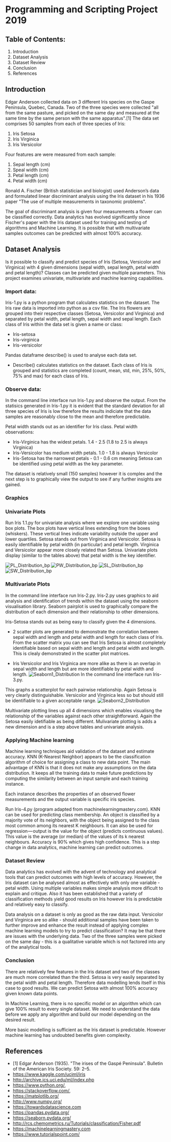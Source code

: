 # Programming and Scripting Project 2019

## Table of Contents:

1.   Introduction
2.   Dataset Analysis
3.   Dataset Review
4.   Conclusion
5.   References

## Introduction
Edgar Anderson collected data on 3 different Iris species on the Gaspe Peninsula, Quebec, Canada.
Two of the three species were collected "all from the same pasture, and picked on the same day and measured at the same time by the same person with the same apparatus".[1] 
The data set comprises 50 samples from each of three species of Iris:
1. Iris Setosa
2. Iris Virginica
3. Iris Versicolor

Four features are were measured from each sample:
1. Sepal length (cm)
2. Speal width (cm)
3. Petal length (cm)
4. Petal width (cm) 

Ronald A. Fischer (British statistician and biologist) used Anderson’s data and formulated linear discriminant analysis using the Iris dataset in his 1936 paper "The use of multiple measurements in taxonomic problems". 

The goal of discriminant analysis is given four measurements a flower can be classified correctly. Data analytics has evolved significantly since Fischer's paper with the Iris dataset used for training and testing of algorithms and Machine Learning.  It is possible that with multivariate samples outcomes can be predicted with almost 100% accuracy.

## Dataset Analysis
Is it possible to classify and predict species of Iris (Setosa, Versicolor and Virginica) with 4 given dimensions (sepal width, sepal length, petal width and petal length)? Classes can be predicted given multiple parameters.  This project examines univariate, multivariate and machine learning capabilities.   

### Import data:

Iris-1.py is a python program that calculates statistics on the dataset.  The Iris raw data is imported into python as a csv file.  The Iris flowers are grouped into their respective classes (Setosa, Versicolor and Virginica) and separated by petal width, petal length, sepal width and sepal length.  Each class of Iris within the data set is given a name or class:  
- Iris-setosa
- Iris-virginica
- Iris-versicolor

Pandas dataframe describe() is used to analyse each data set.
- Describe() calculates statistics on the dataset.  Each class of Iris is grouped and statistics are completed (count, mean, std, min, 25%, 50%, 75% and max) for each class of Iris.

### Observe data:

In the command line interface run Iris-1.py and observe the output.
From the statisics generated in Iris-1.py it is evident that the standard deviation for all three species of Iris is low therefore the results indiciate that the data samples are reasonably close to the mean and therefore predictable.  

Petal width stands out as an identifier for Iris class.  Petal width observations:
- Iris-Virginica has the widest petals.  1.4 - 2.5 (1.8 to 2.5 is always Virginica)
- Iris-Versicolor has medium width petals. 1.0 - 1.8 is always Versicolor
- Iris-Setosa has the narrowest petals - 0.1 - 0.6 cm meaning Setosa can be identified using petal width as the key parameter.

The dataset is relatively small (150 samples) however it is complex and the next step is to graphically view the output to see if any further insights are gained.


### Graphics
### Univariate Plots
Run Iris 1.1.py for univariate analysis where we explore one variable using box plots.  The box plots have vertical lines extending from the boxes (whiskers). These vertical lines indicate variability outside the upper and lower quartiles.
Setosa stands out from Virginica and Versicolor.  Setosa is easily identifiable by petal width (in particular) and petal length.  Virginica and Versicolor appear more closely related than Setosa.  Univariate plots display (similar to the tables above) that petal width is the key identifier.

![PL_Distribution_bp](https://user-images.githubusercontent.com/47399526/56511040-7e601e80-6523-11e9-8b19-5e16aff1d04a.PNG)
![PW_Distribution_bp](https://user-images.githubusercontent.com/47399526/56511041-7ef8b500-6523-11e9-9342-3fc2a5792f96.PNG)
![SL_Distribution_bp](https://user-images.githubusercontent.com/47399526/56511042-7ef8b500-6523-11e9-94f8-1e9a635c3191.PNG)
![SW_Distribution_bp](https://user-images.githubusercontent.com/47399526/56511043-7ef8b500-6523-11e9-92aa-f1092187f5e8.PNG)
### Multivariate Plots
In the command line interface run Iris-2.py.  Iris-2.py uses graphics to aid analysis and identification of trends within the dataset using the seaborn visualisation library.  Seaborn pairplot is used to graphically compare the distribution of each dimension and their relationship to other dimensions.    

Iris-Setosa stands out as being easy to classify given the 4 dimensions.
- 2 scatter plots are generated to demonstrate the correlation between sepal width and length and petal width and length for each class of Iris.  From the scatter matrix you can see that Iris Setosa is almost completely identifiable based on sepal width and length and petal width and length.  This is clealy demonstrated in the scatter plot matrices.
 
- Iris Versicolor and Iris Virginica are more alike as there is an overlap in sepal width and length but are more identifiable by petal width and length. 
  ![Seaborn1_Distribution](https://user-images.githubusercontent.com/47399526/56510680-6b008380-6522-11e9-8319-2c838b5ff75c.PNG)
In the command line interface run Iris-3.py.

This graphs a scatterplot for each pairwise relationship.  Again Setosa is very clearly distinguishable.  Versicolor and Virginica less so but should still be identifiable to a given acceptable range. 
![Seaborn2_Distribution](https://user-images.githubusercontent.com/47399526/56510843-ee21d980-6522-11e9-92e1-92158d57c163.PNG)

Multivariate plotting lines up all 4 dimensions which enables visualisng the relationship of the variables against each other straightforward.  Again the Setosa easily idetifiable as being different.  Mulivariate plotting is adds a new dimension and is a step above tables and univariate analysis.  
### Applying Machine learning
Machine learning techniques aid validation of the dataset and estimate accuracy.  KNN (K-Nearest Neighbor) appears to be the classification algorithm of choice for assigning a class to new data point. The main advantage of KNN is that it does not make any assumptions on the data distribution. It keeps all the training data to make future predictions by computing the similarity between an input sample and each training instance.

 Each instance describes the properties of an observed flower measurements and the output variable is specific iris species.

Run Iris-4.py (program adapted from machinelearningmastery.com).  KNN can be used for predicting class membership. An object is classified by a majority vote of its neighbors, with the object being assigned to the class most common among its nearest K neighbours. It can also be used for regression — output is the value for the object (predicts continuous values). This value is the average (or median) of the values of its k nearest neighbours.
Accuracy is 90% which gives high confidence.  This is a step change in data analytics, machine learning can predict outcomes.

### Dataset Review

Data analytics has evolved with the advent of technology and analytical tools that can predict outcomes with high levels of accuracy. However, the Iris dataset can be analysed almost as effectively with only one variable - petal width. Using multiple variables makes simple analysis more dificult to explain and critique.  Also it has been established that a variety of classification methods yield good results on Iris however Iris is predictable and relatively easy to classify.  

Data analysis on a dataset is only as good as the raw data input.  Versicolor and Virginica are so alike - should additional samples have been taken to further improve and enhance the result instead of applying complex machine learning models to try to predict classification?  It may be that there are issues with the underlying data.  Two of the three samples were picked on the same day - this is a qualitative variable which is not factored into any of the analytical tools.

### Conclusion

There are relatively few features in the Iris dataset and two of the classes are much more correlated than the third.  Setosa is very easily separated by the petal width and petal length. Therefore data modelling lends itself in this case to good results.  We can predict Setosa with almost 100% accuracy given known data points.


In Machine Learning, there is no specific model or an algorithm which can give 100% result to every single dataset. We need to understand the data before we apply any algorithm and build our model depending on the desired result. 

More basic modelling is sufficient as the Iris dataset is predictable.  However machine learning has undoubted benefits given complexity.

##  References
- [1] Edgar Anderson (1935). "The irises of the Gaspé Peninsula". Bulletin of the American Iris Society. 59: 2–5.
- https://www.kaggle.com/uciml/iris
- http://archive.ics.uci.edu/ml/index.php
- https://www.python.org/,
- https://stackoverflow.com/,
- https://matplotlib.org/
- http://www.numpy.org/
- https://towardsdatascience.com
- https://pandas.pydata.org/
- https://seaborn.pydata.org/
- http://rcs.chemometrics.ru/Tutorials/classification/Fisher.pdf
- https://machinelearningmastery.com
- https://www.tutorialspoint.com/
